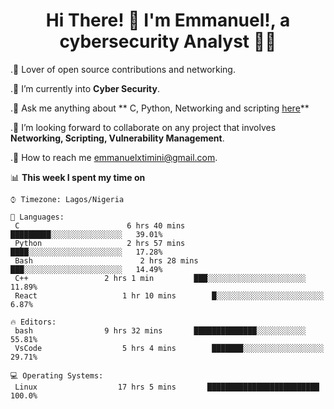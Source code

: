 

<h1 align="center">
    Hi There! 👋 I'm Emmanuel!, a cybersecurity Analyst 🥷🏻
</h1>
 
 .🔭 Lover of open source contributions and networking.
 
 .🌱 I’m currently into **Cyber Security**.

 .💬 Ask me anything about ** C, Python, Networking and scripting [here](https://github.com/Emmanuel-Omopariola/Emmanuel-Omopariola/issues)**

 .🧲  I’m looking forward to collaborate on any project that involves **Networking, Scripting, Vulnerability Management**.

 .📧 How to reach me emmanuelxtimini@gmail.com.
 

📊 **This week I spent my time on** 


```text
⌚︎ Timezone: Lagos/Nigeria

💬 Languages: 
 C                        6 hrs 40 mins       █████████░░░░░░░░░░░░░░░░   39.01% 
 Python                   2 hrs 57 mins       ████░░░░░░░░░░░░░░░░░░░░░   17.28% 
 Bash                        2 hrs 28 mins       ███░░░░░░░░░░░░░░░░░░░░░░   14.49% 
 C++                 2 hrs 1 min         ███░░░░░░░░░░░░░░░░░░░░░░   11.89% 
 React                   1 hr 10 mins        █░░░░░░░░░░░░░░░░░░░░░░░░   6.87%

🔥 Editors: 
 bash                9 hrs 32 mins       ██████████████░░░░░░░░░░░   55.81% 
 VsCode                  5 hrs 4 mins        ███████░░░░░░░░░░░░░░░░░░   29.71% 

💻 Operating Systems: 
 Linux                  17 hrs 5 mins       █████████████████████████   100.0%

```



